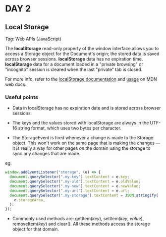 # DAY 2

## Local Storage

_Tag_: Web APIs (JavaScript)

The **localStorage** read-only property of the window interface allows you to access a Storage object for the Document's origin; the stored data is saved across browser sessions. **localStorage** data has no expiration time. **localStorage** data for a document loaded in a "private browsing" or "incognito" session is cleared when the last "private" tab is closed.

For more info, refer to the [localStorage documentation](https://developer.mozilla.org/en-US/docs/Web/API/Window/localStorage) and [usage](https://developer.mozilla.org/en-US/docs/Web/API/Web_Storage_API/Using_the_Web_Storage_API) on MDN web docs.

### Useful points

- Data in localStorage has no expiration date and is stored across browser sessions.

- The keys and the values stored with localStorage are always in the UTF-16 string format, which uses two bytes per character.

- The StorageEvent is fired whenever a change is made to the Storage object. This won't work on the same page that is making the changes — it is really a way for other pages on the domain using the storage to sync any changes that are made.

eg.

```javascript
window.addEventListener("storage", (e) => {
  document.querySelector(".my-key").textContent = e.key;
  document.querySelector(".my-old").textContent = e.oldValue;
  document.querySelector(".my-new").textContent = e.newValue;
  document.querySelector(".my-url").textContent = e.url;
  document.querySelector(".my-storage").textContent = JSON.stringify(
    e.storageArea,
  );
});
```

- Commonly used methods are: getItem(_key_), setItem(_key_, _value_), removeItem(_key_) and clear(). All these methods access the storage object for that domain.
